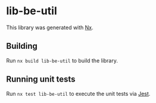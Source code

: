 # lib-be-util

This library was generated with [Nx](https://nx.dev).

## Building

Run `nx build lib-be-util` to build the library.

## Running unit tests

Run `nx test lib-be-util` to execute the unit tests via [Jest](https://jestjs.io).
